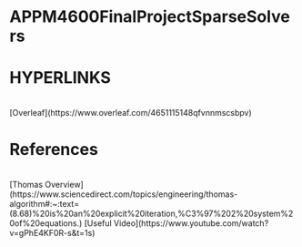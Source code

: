 # APPM4600FinalProjectSparseSolvers
# HYPERLINKS 
<br>
[Overleaf](https://www.overleaf.com/4651115148qfvnnmscsbpv)

# References
<br>
[Thomas Overview](https://www.sciencedirect.com/topics/engineering/thomas-algorithm#:~:text=(8.68)%20is%20an%20explicit%20iteration,%C3%97%202%20system%20of%20equations.)
[Useful Video](https://www.youtube.com/watch?v=gPhE4KF0R-s&t=1s) 
